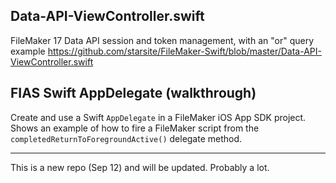 ## Data-API-ViewController.swift
FileMaker 17 Data API session and token management, with an "or" query example
https://github.com/starsite/FileMaker-Swift/blob/master/Data-API-ViewController.swift

## FIAS Swift AppDelegate (walkthrough)
Create and use a Swift `AppDelegate` in a FileMaker iOS App SDK project. Shows an example of how to fire a FileMaker script from the `completedReturnToForegroundActive()` delegate method.

- - -

This is a new repo (Sep 12) and will be updated. Probably a lot.
